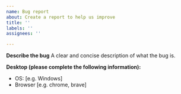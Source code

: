 ```yaml
---
name: Bug report
about: Create a report to help us improve
title: ''
labels: ''
assignees: ''

---
```


**Describe the bug**
A clear and concise description of what the bug is.

**Desktop (please complete the following information):**
 - OS: [e.g. Windows]
 - Browser [e.g. chrome, brave]
